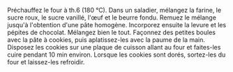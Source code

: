Préchauffez le four à th.6 (180 °C). Dans un saladier, mélangez la farine, le sucre roux, le sucre vanillé, l'œuf et le beurre fondu. Remuez le mélange jusqu'à l'obtention d'une pâte homogène.
Incorporez ensuite la levure et les pépites de chocolat. Mélangez bien le tout. Façonnez des petites boules avec la pâte à cookies, puis aplatissez-les avec la paume de la main.
Disposez les cookies sur une plaque de cuisson allant au four et faites-les cuire pendant 10 min environ. Lorsque les cookies sont dorés, sortez-les du four et laissez-les refroidir.
